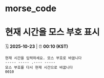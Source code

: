 # morse_code
# 현재 시간을 모스 부호 표시
<!-- MORSE_TIME_START -->
🗓️ **2025-10-23** | ⏰ **00:10 (KST)**

```
현재 시간을 입력하세요. 모스 부호로 바꿉니다
----- ----- .---- -----
모스 부호를 다시 현재 시간으로 바꿉니다
0010
```
<!-- MORSE_TIME_END -->

